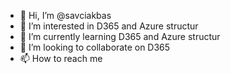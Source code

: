- 👋 Hi, I’m @savciakbas
- 👀 I’m interested in D365 and Azure structur
- 🌱 I’m currently learning D365 and Azure structur 
- 💞️ I’m looking to collaborate on D365
- 📫 How to reach me 

<!---
savciakbas/savciakbas is a ✨ special ✨ repository because its `README.md` (this file) appears on your GitHub profile.
You can click the Preview link to take a look at your changes.
--->
